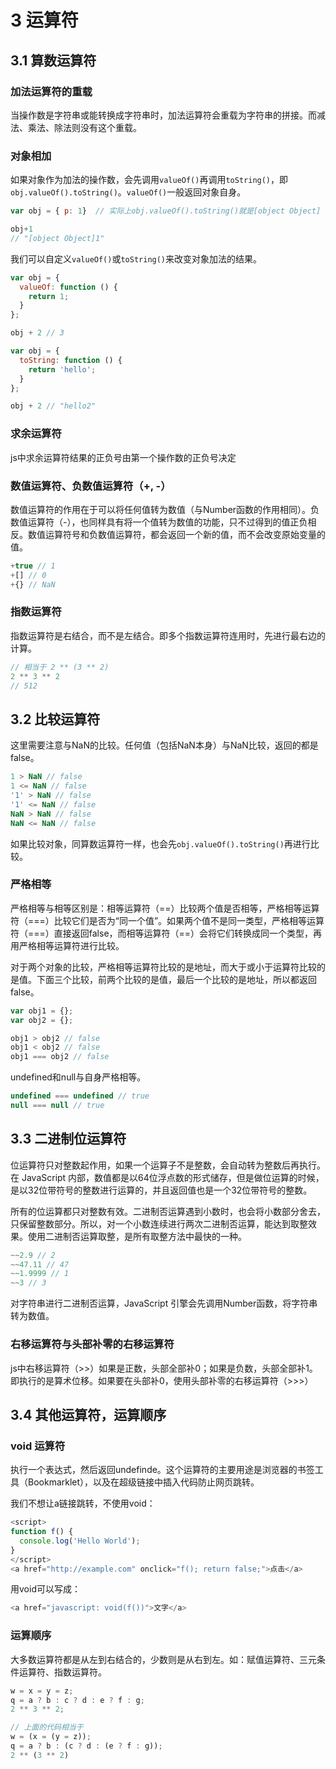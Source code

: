 # 3 运算符

## 3.1 算数运算符

### 加法运算符的重载

当操作数是字符串或能转换成字符串时，加法运算符会重载为字符串的拼接。而减法、乘法、除法则没有这个重载。

### 对象相加

如果对象作为加法的操作数，会先调用`valueOf()`再调用`toString()`，即`obj.valueOf().toString()`。`valueOf()`一般返回对象自身。

```js
var obj = { p: 1}  // 实际上obj.valueOf().toString()就是[object Object]

obj+1
// "[object Object]1"
```

我们可以自定义`valueOf()`或`toString()`来改变对象加法的结果。

```js
var obj = {
  valueOf: function () {
    return 1;
  }
};

obj + 2 // 3
```

```js
var obj = {
  toString: function () {
    return 'hello';
  }
};

obj + 2 // "hello2"
```

### 求余运算符

js中求余运算符结果的正负号由第一个操作数的正负号决定

### 数值运算符、负数值运算符（+, -）

数值运算符的作用在于可以将任何值转为数值（与Number函数的作用相同）。负数值运算符（-），也同样具有将一个值转为数值的功能，只不过得到的值正负相反。数值运算符号和负数值运算符，都会返回一个新的值，而不会改变原始变量的值。

```js
+true // 1
+[] // 0
+{} // NaN
```

### 指数运算符

指数运算符是右结合，而不是左结合。即多个指数运算符连用时，先进行最右边的计算。

```js
// 相当于 2 ** (3 ** 2)
2 ** 3 ** 2
// 512
```

## 3.2 比较运算符

这里需要注意与NaN的比较。任何值（包括NaN本身）与NaN比较，返回的都是false。

```js
1 > NaN // false
1 <= NaN // false
'1' > NaN // false
'1' <= NaN // false
NaN > NaN // false
NaN <= NaN // false
```

如果比较对象，同算数运算符一样，也会先`obj.valueOf().toString()`再进行比较。

### 严格相等

严格相等与相等区别是：相等运算符（==）比较两个值是否相等，严格相等运算符（===）比较它们是否为“同一个值”。如果两个值不是同一类型，严格相等运算符（===）直接返回false，而相等运算符（==）会将它们转换成同一个类型，再用严格相等运算符进行比较。

对于两个对象的比较，严格相等运算符比较的是地址，而大于或小于运算符比较的是值。下面三个比较，前两个比较的是值，最后一个比较的是地址，所以都返回false。

```js
var obj1 = {};
var obj2 = {};

obj1 > obj2 // false
obj1 < obj2 // false
obj1 === obj2 // false
```

undefined和null与自身严格相等。

```js
undefined === undefined // true
null === null // true
```

## 3.3 二进制位运算符

位运算符只对整数起作用，如果一个运算子不是整数，会自动转为整数后再执行。在 JavaScript 内部，数值都是以64位浮点数的形式储存，但是做位运算的时候，是以32位带符号的整数进行运算的，并且返回值也是一个32位带符号的整数。

所有的位运算都只对整数有效。二进制否运算遇到小数时，也会将小数部分舍去，只保留整数部分。所以，对一个小数连续进行两次二进制否运算，能达到取整效果。使用二进制否运算取整，是所有取整方法中最快的一种。

```js
~~2.9 // 2
~~47.11 // 47
~~1.9999 // 1
~~3 // 3
```

对字符串进行二进制否运算，JavaScript 引擎会先调用Number函数，将字符串转为数值。

### 右移运算符与头部补零的右移运算符

js中右移运算符（>>）如果是正数，头部全部补0；如果是负数，头部全部补1。即执行的是算术位移。如果要在头部补0，使用头部补零的右移运算符（>>>）

## 3.4 其他运算符，运算顺序

### void 运算符

执行一个表达式，然后返回undefinde。这个运算符的主要用途是浏览器的书签工具（Bookmarklet），以及在超级链接中插入代码防止网页跳转。

我们不想让a链接跳转，不使用void：

```js
<script>
function f() {
  console.log('Hello World');
}
</script>
<a href="http://example.com" onclick="f(); return false;">点击</a>
```

用void可以写成：

```js
<a href="javascript: void(f())">文字</a>
```

### 运算顺序

大多数运算符都是从左到右结合的，少数则是从右到左。如：赋值运算符、三元条件运算符、指数运算符。

```js
w = x = y = z;
q = a ? b : c ? d : e ? f : g;
2 ** 3 ** 2;

// 上面的代码相当于
w = (x = (y = z));
q = a ? b : (c ? d : (e ? f : g));
2 ** (3 ** 2)
```
